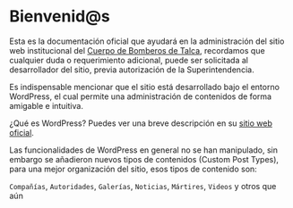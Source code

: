 # Bienvenid@s

Esta es la documentación oficial que ayudará en la administración del sitio web institucional del [Cuerpo de Bomberos de Talca](https://bomberostalca.cl), recordamos que cualquier duda o requerimiento adicional, puede ser solicitada al desarrollador del sitio, previa autorización de la Superintendencia.

Es indispensable mencionar que el sitio está desarrollado bajo el entorno WordPress, el cual permite una administración de contenidos de forma amigable e intuitiva.

¿Qué es WordPress? Puedes ver una breve descripción en su [sitio web oficial](https://es.wordpress.org/).

Las funcionalidades de WordPress en general no se han manipulado, sin embargo se añadieron nuevos tipos de contenidos (Custom Post Types), para una mejor organización del sitio, esos tipos de contenido son:

`Compañías`, `Autoridades`, `Galerías`, `Noticias`, `Mártires`, `Videos` y otros que aún 
<!--stackedit_data:
eyJoaXN0b3J5IjpbMTc3MTUzMTE0MywyMDMzODM4MTAsLTcwOD
c4MjUzNCwxODE4MDc3MzAyLDYxOTcxNzM1MSw2NDIxMzIyNzUs
MTc5OTc2NDMzOF19
-->